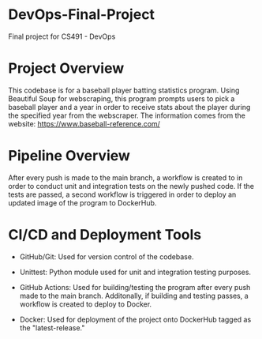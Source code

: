 # DevOps-Final-Project
Final project for CS491 - DevOps

# Project Overview
This codebase is for a baseball player batting statistics program. Using Beautiful Soup for webscraping,
this program prompts users to pick a baseball player and a year in order to receive stats about the player
during the specified year from the webscraper. The information comes from the website:
https://www.baseball-reference.com/

# Pipeline Overview
After every push is made to the main branch, a workflow is created to in order to conduct unit and integration
tests on the newly pushed code. If the tests are passed, a second workflow is triggered in order to deploy
an updated image of the program to DockerHub.

# CI/CD and Deployment Tools
- GitHub/Git: Used for version control of the codebase.

- Unittest: Python module used for unit and integration testing purposes.

- GitHub Actions: Used for building/testing the program after every push made to the main branch.
  Additonally, if building and testing passes, a workflow is created to deploy to Docker.
  
- Docker: Used for deployment of the project onto DockerHub tagged as the "latest-release."
